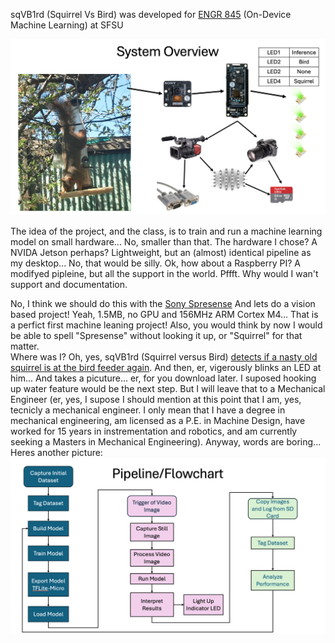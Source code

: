sqVB1rd (Squirrel Vs Bird) was developed for <a href="http://sfsu-miclab.org/wp-content/uploads/2023/02/ENGR859-On-Device-Machine-Learning-Flyer.pdf">ENGR 845</a> (On-Device Machine Learning) at SFSU

![Alt text](images/blockDiagram.png "System Overview")


The idea of the project, and the class, is to train and run a machine learning model on small hardware... No, smaller than that.
The hardware I chose?
A NVIDA Jetson perhaps? Lightweight, but an (almost) identical pipeline as my desktop... No, that would be silly.
Ok, how about a Raspberry PI? A modifyed pipleine, but all the support in the world. Pffft. Why would I wan't support and documentation.

No, I think we should do this with the <a href="https://developer.sony.com/spresense/development-guides/introduction_en.html">Sony Spresense</a> And lets do a vision based project! Yeah, 1.5MB, no GPU and 156MHz ARM Cortex M4... That is a perfict first machine leaning project!
Also, you would think by now I would be able to spell "Spresense" without looking it up, or "Squirrel" for that matter. 
<br>
Where was I? Oh, yes, sqVB1rd (Squirrel versus Bird) <a href="media/IMG_6636_finalRun_720.mov">detects if a nasty old squirrel is at the bird feeder again</a>. And then, er, vigerously blinks an LED at him... And takes a picuture... er, for you download later. I suposed hooking up water feature would be the next step. But I will leave that to a Mechanical Engineer (er, yes, I supose I should mention at this point that I am, yes, tecnicly a mechanical engineer. I only mean that I have a degree in mechanical engineering, am licensed as a P.E. in Machine Design, have worked for 15 years in instrementation and robotics, and am currently seeking a Masters in Mechanical Engineering). Anyway, words are boring... Heres another picture:
![Alt text](images/flowChart.png "System Overview")
